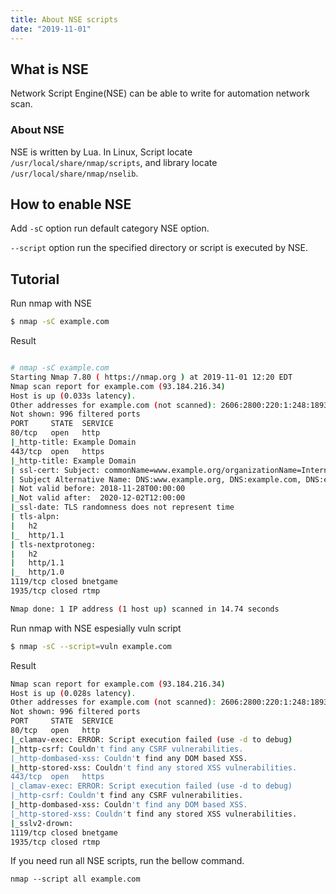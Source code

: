 ```yaml
---
title: About NSE scripts
date: "2019-11-01"
---
```


## What is NSE
Network Script Engine(NSE) can be able to write for automation network scan.

### About NSE
NSE is written by Lua.
In Linux, Script locate `/usr/local/share/nmap/scripts`, and library locate `/usr/local/share/nmap/nselib`.

## How to enable NSE
Add `-sC` option run default category NSE option.

`--script` option run the specified directory or script is executed by NSE.

## Tutorial
Run nmap with NSE

```sh
$ nmap -sC example.com
```

Result

```sh

# nmap -sC example.com
Starting Nmap 7.80 ( https://nmap.org ) at 2019-11-01 12:20 EDT
Nmap scan report for example.com (93.184.216.34)
Host is up (0.033s latency).
Other addresses for example.com (not scanned): 2606:2800:220:1:248:1893:25c8:1946
Not shown: 996 filtered ports
PORT     STATE  SERVICE
80/tcp   open   http
|_http-title: Example Domain
443/tcp  open   https
|_http-title: Example Domain
| ssl-cert: Subject: commonName=www.example.org/organizationName=Internet Corporation for Assigned Names and Numbers/stateOrProvinceName=California/countryName=US
| Subject Alternative Name: DNS:www.example.org, DNS:example.com, DNS:example.edu, DNS:example.net, DNS:example.org, DNS:www.example.com, DNS:www.example.edu, DNS:www.example.net
| Not valid before: 2018-11-28T00:00:00
|_Not valid after:  2020-12-02T12:00:00
|_ssl-date: TLS randomness does not represent time
| tls-alpn: 
|   h2
|_  http/1.1
| tls-nextprotoneg: 
|   h2
|   http/1.1
|_  http/1.0
1119/tcp closed bnetgame
1935/tcp closed rtmp

Nmap done: 1 IP address (1 host up) scanned in 14.74 seconds
```

Run nmap with NSE espesially vuln script

```sh
$ nmap -sC --script=vuln example.com
```

Result

```sh
Nmap scan report for example.com (93.184.216.34)
Host is up (0.028s latency).
Other addresses for example.com (not scanned): 2606:2800:220:1:248:1893:25c8:1946
Not shown: 996 filtered ports
PORT     STATE  SERVICE
80/tcp   open   http
|_clamav-exec: ERROR: Script execution failed (use -d to debug)
|_http-csrf: Couldn't find any CSRF vulnerabilities.
|_http-dombased-xss: Couldn't find any DOM based XSS.
|_http-stored-xss: Couldn't find any stored XSS vulnerabilities.
443/tcp  open   https
|_clamav-exec: ERROR: Script execution failed (use -d to debug)
|_http-csrf: Couldn't find any CSRF vulnerabilities.
|_http-dombased-xss: Couldn't find any DOM based XSS.
|_http-stored-xss: Couldn't find any stored XSS vulnerabilities.
|_sslv2-drown: 
1119/tcp closed bnetgame
1935/tcp closed rtmp
```

If you need run all NSE scripts, run the bellow command.

```
nmap --script all example.com
```
